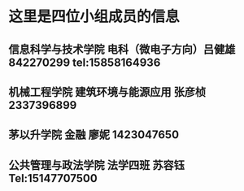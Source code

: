 # 这里是四位小组成员的信息
## 信息科学与技术学院 电科（微电子方向）吕健雄 842270299 tel:15858164936
## 机械工程学院 建筑环境与能源应用 张彦桢 2337396899
## 茅以升学院 金融 廖妮 1423047650
## 公共管理与政法学院 法学四班 苏容钰 Tel:15147707500
